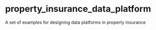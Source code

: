 # property_insurance_data_platform
A set of examples for designing data platforms in property insurance
